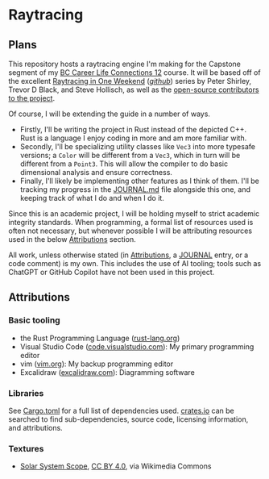 # Raytracing

## Plans

This repository hosts a raytracing engine I'm making for the Capstone segment of my [BC Career Life Connections 12](https://www.vsb.bc.ca/vln/page/11175/career-life-connections-and-capstone-12) course.
It will be based off of the excellent [Raytracing in One Weekend](https://raytracing.github.io/) (*[github](https://github.com/RayTracing/raytracing.github.io)*) series by Peter Shirley, Trevor D Black, and Steve Hollisch, as well as the [open-source contributors to the project](https://github.com/RayTracing/raytracing.github.io/graphs/contributors).

Of course, I will be extending the guide in a number of ways. 
* Firstly, I'll be writing the project in Rust instead of the depicted C++. Rust is a language I enjoy coding in more and am more familiar with. 
* Secondly, I'll be specializing utility classes like `Vec3` into more typesafe versions; a `Color` will be different from a `Vec3`, which in turn will be different from a `Point3`. This will allow the compiler to do basic dimensional analysis and ensure correctness.
* Finally, I'll likely be implementing other features as I think of them. I'll be tracking my progress in the [JOURNAL.md](JOURNAL.md) file alongside this one, and keeping track of what I do and when I do it.

Since this is an academic project, I will be holding myself to strict academic integrity standards. When programming, a formal list of resources used is often not necessary, but whenever possible I will be attributing resources used in the below [Attributions](#attributions) section.

All work, unless otherwise stated (in [Attributions](#attributions), a [JOURNAL](JOURNAL.md) entry, or a code comment) is my own. This includes the use of AI tooling; tools such as ChatGPT or GitHub Copilot have not been used in this project.

## Attributions

### Basic tooling
* the Rust Programming Language ([rust-lang.org](https://rust-lang.org))
* Visual Studio Code ([code.visualstudio.com](https://code.visualstudio.com/)): My primary programming editor
* vim ([vim.org](https://www.vim.org/)): My backup programming editor
* Excalidraw ([excalidraw.com](https://excalidraw.com/)): Diagramming software

### Libraries
See [Cargo.toml](Cargo.toml) for a full list of dependencies used. [crates.io](https://crates.io) can be searched to find sub-dependencies, source code, licensing information, and attributions.

### Textures
* [Solar System Scope](assets/textures/earth.png), 
    [CC BY 4.0](https://creativecommons.org/licenses/by/4.0), 
    via Wikimedia Commons
